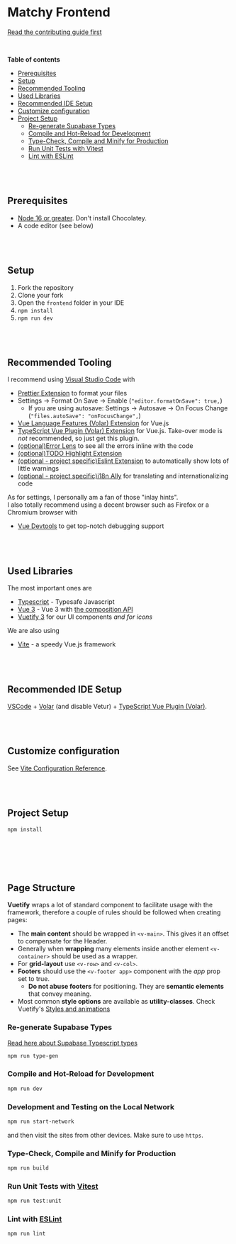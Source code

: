 # Matchy Frontend

[Read the contributing guide first](../CONTRIBUTING.md)

<br>

**Table of contents**
- [Prerequisites](#prerequisites)
- [Setup](#setup)
- [Recommended Tooling](#recommended-tooling)
- [Used Libraries](#used-libraries)
- [Recommended IDE Setup](#recommended-ide-setup)
- [Customize configuration](#customize-configuration)
- [Project Setup](#project-setup)
  - [Re-generate Supabase Types](#re-generate-supabase-types)
  - [Compile and Hot-Reload for Development](#compile-and-hot-reload-for-development)
  - [Type-Check, Compile and Minify for Production](#type-check-compile-and-minify-for-production)
  - [Run Unit Tests with Vitest](#run-unit-tests-with-vitest)
  - [Lint with ESLint](#lint-with-eslint)
<br><br><br><br>


## Prerequisites
- [Node 16 or greater](https://nodejs.org/en/). Don't install Chocolatey.
- A code editor (see below)
<br><br><br><br>


## Setup
1. Fork the repository
2. Clone your fork
3. Open the `frontend` folder in your IDE
4. `npm install`
5. `npm run dev`
<br><br><br><br>


## Recommended Tooling
I recommend using [Visual Studio Code](https://code.visualstudio.com/) with
- [Prettier Extension](https://marketplace.visualstudio.com/items?itemName=esbenp.prettier-vscode) to format your files
- Settings &rarr; Format On Save &rarr; Enable (`"editor.formatOnSave": true,`)
  - If you are using autosave: Settings &rarr; Autosave &rarr; On Focus Change (`"files.autoSave": "onFocusChange",`)
- [Vue Language Features (Volar) Extension](https://marketplace.visualstudio.com/items?itemName=Vue.volar) for Vue.js
- [TypeScript Vue Plugin (Volar) Extension](https://marketplace.visualstudio.com/items?itemName=Vue.vscode-typescript-vue-plugin) for Vue.js. Take-over mode is *not* recommended, so just get this plugin.
- [(optional)Error Lens](https://marketplace.visualstudio.com/items?itemName=usernamehw.errorlens) to see all the errors inline with the code
- [(optional)TODO Highlight Extension](https://marketplace.visualstudio.com/items?itemName=wayou.vscode-todo-highlight)
- [(optional - project specific)Eslint Extension](https://marketplace.visualstudio.com/items?itemName=dbaeumer.vscode-eslint) to automatically show lots of little warnings
- [(optional - project specific)i18n Ally](https://marketplace.visualstudio.com/items?itemName=Lokalise.i18n-ally) for translating and internationalizing code

As for settings, I personally am a fan of those "inlay hints". <br>
I also totally recommend using a decent browser such as Firefox or a Chromium browser with
- [Vue Devtools](https://devtools.vuejs.org/) to get top-notch debugging support
<br><br><br><br>


## Used Libraries
The most important ones are
- [Typescript](https://www.typescriptlang.org/) - Typesafe Javascript
- [Vue 3](https://github.com/vuejs/vue-next/) - Vue 3 with [the composition API](https://vuejs.org/guide/extras/composition-api-faq.html#what-is-composition-api)
- [Vuetify 3](https://next.vuetifyjs.com/en/getting-started/installation/) for our UI components *and for icons*

We are also using
- [Vite](https://github.com/vuejs/vite) - a speedy Vue.js framework
<br><br><br><br>


## Recommended IDE Setup
[VSCode](https://code.visualstudio.com/) + [Volar](https://marketplace.visualstudio.com/items?itemName=Vue.volar) (and disable Vetur) + [TypeScript Vue Plugin (Volar)](https://marketplace.visualstudio.com/items?itemName=Vue.vscode-typescript-vue-plugin).
<br><br><br><br>


## Customize configuration
See [Vite Configuration Reference](https://vitejs.dev/config/).
<br><br><br><br>


## Project Setup
```sh
npm install
```
<br><br><br><br>

## Page Structure

**Vuetify** wraps a lot of standard component to facilitate usage with the framework, therefore a couple of rules should be followed when creating pages:

- The **main content** should be wrapped in ```<v-main>```. This gives it an offset to compensate for the Header.
- Generally when **wrapping** many elements inside another element ```<v-container>``` should be used as a wrapper.
- For **grid-layout** use ```<v-row>``` and ```<v-col>```.
- **Footers** should use the ```<v-footer app>``` component with the _app_ prop set to true.
  - **Do not abuse footers** for positioning. They are **semantic elements** that convey meaning.
- Most common **style options** are available as **utility-classes**. Check Vuetify's [Styles and animations](https://next.vuetifyjs.com/en/styles/spacing/)


### Re-generate Supabase Types
[Read here about Supabase Typescript types](https://supabase.com/docs/guides/api/generating-types)
```sh
npm run type-gen
```

### Compile and Hot-Reload for Development
```sh
npm run dev
```

### Development and Testing on the Local Network
```sh
npm run start-network
```

and then visit the sites from other devices. Make sure to use `https`.


### Type-Check, Compile and Minify for Production
```sh
npm run build
```

### Run Unit Tests with [Vitest](https://vitest.dev/)
```sh
npm run test:unit
```

### Lint with [ESLint](https://eslint.org/)
```sh
npm run lint
```
